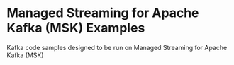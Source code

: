 # Managed Streaming for Apache Kafka (MSK) Examples
Kafka code samples designed to be run on Managed Streaming for Apache Kafka (MSK)

